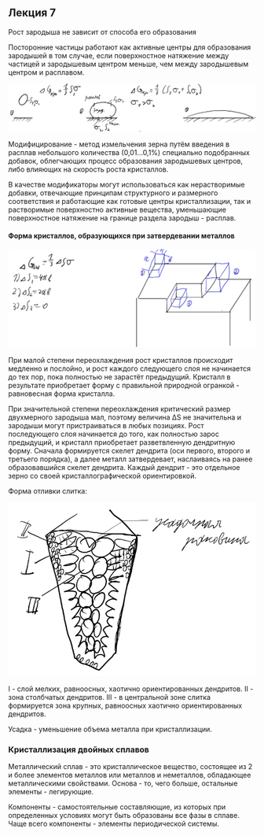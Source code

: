 ## Лекция 7

Рост зародыша не зависит от способа его образования

Посторонние частицы работают как активные центры для образования зародышей в том случае, если поверхностное натяжение между частицей и зародышевым центром меньше, чем между зародышевым центром и расплавом.

<img src=source-figures/lect7-1.png>

Модифицирование - метод измельчения зерна путём введения в расплав небольшого количества (0,01...0,1%) специально подобранных добавок, облегчающих процесс образования зародышевых центров, либо влияющих на скорость роста кристаллов.

В качестве модификаторы могут использоваться как нерастворимые добавки, отвечающие принципам структурного и размерного соответствия и работающие как готовые центры кристаллизации, так и растворимые поверхностно активные вещества, уменьшающие поверхностное натяжение на границе раздела зародыш - расплав.

#### Форма кристаллов, образующихся при затвердевании металлов

<img src=source-figures/lect7-2.png>

При малой степени переохлаждения рост кристаллов происходит медленно и послойно, и рост каждого следующего слоя не начинается до тех пор, пока полностью не зарастёт предыдущий. Кристалл в результате приобретает форму с правильной природной огранкой - равновесная форма кристалла.

При значительной степени переохлаждения критический размер двухмерного зародыша мал, поэтому величина <a>&Delta;S</a> не значительна и зародыши могут пристраиваться в любых позициях. Рост последующего слоя начинается до того, как полностью зарос предыдущий, и кристалл приобретает разветвленную дендритную форму. Сначала формируется скелет дендрита (оси первого, второго и третьего порядка), а далее металл затвердевает, наслаиваясь на ранее образовавшийся скелет дендрита. Каждый дендрит - это отдельное зерно со своей кристаллографической ориентировкой.

Форма отливки слитка:

<img src=source-figures/lect7-3.png>

I - слой мелких, равноосных, хаотично ориентированных дендритов. II - зона столбчатых дендритов. III - в центральной зоне слитка формируется зона крупных, равноосных хаотично ориентированных дендритов.

Усадка - уменьшение объема металла при кристаллизации.

### Кристаллизация двойных сплавов

Металлический сплав - это кристаллическое вещество, состоящее из 2 и более элементов металлов или металлов и неметаллов, обладающее металлическими свойствами. Основа - то, чего больше, остальные элементы - легирующие.

Компоненты - самостоятельные составляющие, из которых при определенных условиях могут быть образованы все фазы в сплаве. Чаще всего компоненты - элементы периодической системы.
